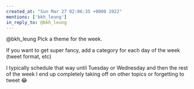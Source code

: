 ```yaml
---
created_at: "Sun Mar 27 02:06:35 +0000 2022"
mentions: ['bkh_leung']
in_reply_to: @bkh_leung
---
```


@bkh_leung Pick a theme for the week.

If you want to get super fancy, add a category for each day of the week (tweet format, etc)

I typically schedule that way until Tuesday or Wednesday and then the rest of the week I end up completely taking off on other topics or forgetting to tweet 😂